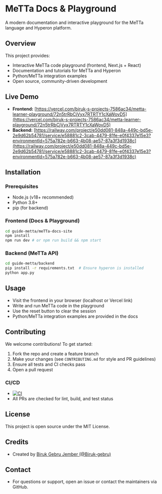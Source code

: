 # MeTTa Docs & Playground

A modern documentation and interactive playground for the MeTTa language and Hyperon platform.

## Overview

This project provides:
- Interactive MeTTa code playground (frontend, Next.js + React)
- Documentation and tutorials for MeTTa and Hyperon
- Python/MeTTa integration examples
- Open source, community-driven development

## Live Demo

- **Frontend:** [https://vercel.com/biruk-s-projects-7586ac34/metta-learner-playground/72n5trRbCjVyx7RTRTY1cXaWovD5](https://vercel.com/biruk-s-projects-7586ac34/metta-learner-playground/72n5trRbCjVyx7RTRTY1cXaWovD5)
- **Backend:** [https://railway.com/project/e50dd081-848a-449c-bd5e-2e9d62b54781/service/e58881c2-3cab-4479-81fe-e0f4337e15e3?environmentId=575a782e-b663-4b08-ae57-87a3f3d1938c](https://railway.com/project/e50dd081-848a-449c-bd5e-2e9d62b54781/service/e58881c2-3cab-4479-81fe-e0f4337e15e3?environmentId=575a782e-b663-4b08-ae57-87a3f3d1938c)

## Installation

### Prerequisites
- Node.js (v18+ recommended)
- Python 3.8+
- pip (for backend)

### Frontend (Docs & Playground)
```bash
cd guide-metta/meTTa-docs-site
npm install
npm run dev # or npm run build && npm start
```

### Backend (MeTTa API)
```bash
cd guide-metta/backend
pip install -r requirements.txt  # Ensure hyperon is installed
python app.py
```

## Usage
- Visit the frontend in your browser (localhost or Vercel link)
- Write and run MeTTa code in the playground
- Use the reset button to clear the session
- Python/MeTTa integration examples are provided in the docs

## Contributing

We welcome contributions! To get started:
1. Fork the repo and create a feature branch
2. Make your changes (see `CONTRIBUTING.md` for style and PR guidelines)
3. Ensure all tests and CI checks pass
4. Open a pull request

### CI/CD
- [![CI](https://github.com/Biruk-gebru/metta-learner-playground/actions/workflows/ci.yml/badge.svg)](https://github.com/Biruk-gebru/metta-learner-playground/actions/workflows/ci.yml)
- All PRs are checked for lint, build, and test status

## License

This project is open source under the MIT License.

## Credits
- Created by [Biruk Gebru Jember (@Biruk-gebru)](https://github.com/Biruk-gebru)

## Contact
- For questions or support, open an issue or contact the maintainers via GitHub. 
